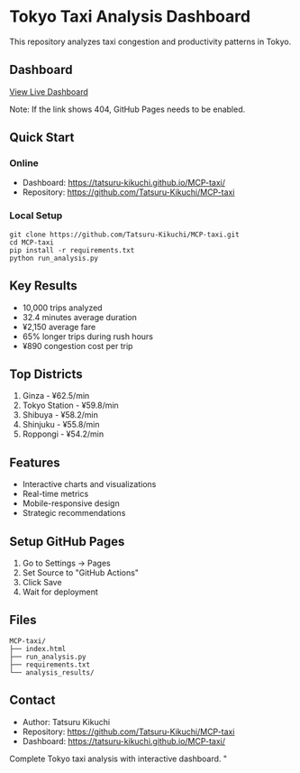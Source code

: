 # Tokyo Taxi Analysis Dashboard

This repository analyzes taxi congestion and productivity patterns in Tokyo.

## Dashboard

[View Live Dashboard](https://tatsuru-kikuchi.github.io/MCP-taxi/)

Note: If the link shows 404, GitHub Pages needs to be enabled.

## Quick Start

### Online
- Dashboard: https://tatsuru-kikuchi.github.io/MCP-taxi/
- Repository: https://github.com/Tatsuru-Kikuchi/MCP-taxi

### Local Setup
```
git clone https://github.com/Tatsuru-Kikuchi/MCP-taxi.git
cd MCP-taxi
pip install -r requirements.txt
python run_analysis.py
```

## Key Results

- 10,000 trips analyzed
- 32.4 minutes average duration
- ¥2,150 average fare
- 65% longer trips during rush hours
- ¥890 congestion cost per trip

## Top Districts
1. Ginza - ¥62.5/min
2. Tokyo Station - ¥59.8/min
3. Shibuya - ¥58.2/min
4. Shinjuku - ¥55.8/min
5. Roppongi - ¥54.2/min

## Features

- Interactive charts and visualizations
- Real-time metrics
- Mobile-responsive design
- Strategic recommendations

## Setup GitHub Pages

1. Go to Settings → Pages
2. Set Source to "GitHub Actions"
3. Click Save
4. Wait for deployment

## Files

```
MCP-taxi/
├── index.html
├── run_analysis.py
├── requirements.txt
└── analysis_results/
```

## Contact

- Author: Tatsuru Kikuchi
- Repository: https://github.com/Tatsuru-Kikuchi/MCP-taxi
- Dashboard: https://tatsuru-kikuchi.github.io/MCP-taxi/

Complete Tokyo taxi analysis with interactive dashboard.
"